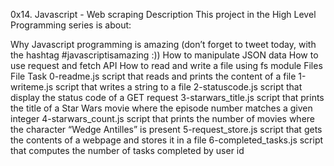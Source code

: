 0x14. Javascript - Web scraping
Description
This project in the High Level Programming series is about:

Why Javascript programming is amazing (don’t forget to tweet today, with the hashtag #javascriptisamazing :))
How to manipulate JSON data
How to use request and fetch API
How to read and write a file using fs module
Files
File	Task
0-readme.js	script that reads and prints the content of a file
1-writeme.js	script that writes a string to a file
2-statuscode.js	script that display the status code of a GET request
3-starwars_title.js	script that prints the title of a Star Wars movie where the episode number matches a given integer
4-starwars_count.js	script that prints the number of movies where the character “Wedge Antilles” is present
5-request_store.js	script that gets the contents of a webpage and stores it in a file
6-completed_tasks.js	script that computes the number of tasks completed by user id